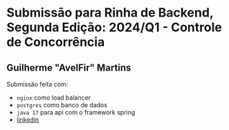 # Submissão para Rinha de Backend, Segunda Edição: 2024/Q1 - Controle de Concorrência

## Guilherme "AvelFir" Martins
Submissão feita com:
- `nginx` como load balancer
- `postgres` como banco de dados
- `java 17` para api com o framework spring
- [linkedin](https://br.linkedin.com/in/guimartins13)

